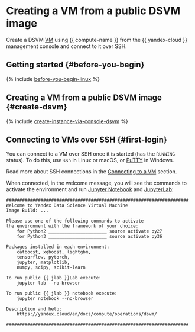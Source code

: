 # Creating a VM from a public DSVM image

Create a DSVM [VM](../../concepts/vm.md) using {{ compute-name }} from the {{ yandex-cloud }} management console and connect to it over SSH.

## Getting started {#before-you-begin}

{% include [before-you-begin-linux](../../../_includes/compute/before-you-begin-linux.md) %}

## Creating a VM from a public DSVM image {#create-dsvm}

{% include [create-instance-via-console-dsvm](../../_includes_service/create-instance-via-console-dsvm.md) %}

## Connecting to VMs over SSH {#first-login}

You can connect to a VM over SSH once it is started (has the `RUNNING` status). To do this, use `ssh` in Linux or macOS, or [PuTTY](https://www.chiark.greenend.org.uk/~sgtatham/putty/) in Windows.

Read more about SSH connections in the [Connecting to a VM](../../quickstart/quick-create-linux.md#connect-to-vm) section.

When connected, in the welcome message, you will see the commands to activate the environment and run [Jupyter Notebook](http://jupyter.org/index.html) and [JupyterLab](https://jupyterlab.readthedocs.io/en/stable/):

```text
#####################################################################
Welcome to Yandex Data Science Virtual Machine
Image Build: ...

Please use one of the following commands to activate
the environment with the framework of your choice:
    for Python2 ______________________ source activate py27
    for Python3 ______________________ source activate py36

Packages installed in each environment:
    catboost, xgboost, lightgbm,
    tensorflow, pytorch,
    jupyter, matplotlib,
    numpy, scipy, scikit-learn

To run public {{ jlab }}Lab execute:
    jupyter lab --no-browser

To run public {{ jlab }} notebook execute:
    jupyter notebook --no-browser

Description and help:
    https://yandex.cloud/en/docs/compute/operations/dsvm/

#####################################################################
```